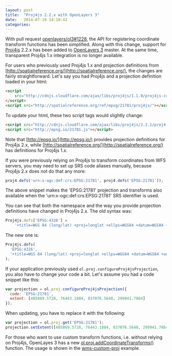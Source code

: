 ```yaml
---
layout: post
title:  "Proj4js 2.2.x with OpenLayers 3"
date:   2014-07-10 14:10:42
categories:
---
```


With pull request [openlayers/ol3#1228](https://github.com/openlayers/ol3/pull/1228), the API for registering coordinate transform functions has been simplified. Along with this change, support for [Proj4js](http://proj4js.org/) 2.2.x has been added to [OpenLayers 3](http://ol3js.org/) master. At the same time, transparent Proj4js 1.x integration is no longer available.

For users who previously used Proj4js 1.x and projection definitions from [http://spatialreference.org/](http://spatialreference.org/), the changes are fairly straightforward. Let's say you had Proj4js and a projection definition loaded in your html:

```html
<script
    src="http://cdnjs.cloudflare.com/ajax/libs/proj4js/1.1.0/proj4js-compressed.js">
</script>
<script src="http://spatialreference.org/ref/epsg/21781/proj4js/"></script>
```

To update your html, these two script tags would slightly change:

```html
<script src="http://cdnjs.cloudflare.com/ajax/libs/proj4js/2.2.1/proj4.js"></script>
<script src="http://epsg.io/21781.js"></script>
```

Note that [http://epsg.io/](http://epsg.io/) provides projection definitions for Proj4js 2.x, while [http://spatialreference.org/](http://spatialreference.org/) has definitions for Proj4js 1.x.

If you were previously relying on Proj4js to transform coordinates from WFS servers, you may need to set up SRS code aliases manually, because Proj4js 2.x does not do that any more:

```js
proj4.defs('urn:x-ogc:def:crs:EPSG:21781', proj4.defs('EPSG:21781'));
```

The above snippet makes the 'EPSG:21781' projection and transforms also available when the 'urn:x-ogc:def:crs:EPSG:21781' SRS identifier is used.

You can see that both the namespace and the way you provide projection definitions have changed in Proj4js 2.x. The old syntax was:

```js
Proj4js.defs['EPSG:4326'] =
    '+title=WGS 84 (long/lat) +proj=longlat +ellps=WGS84 +datum=WGS84 +units=degrees';
```

The new one is:

```js
Proj4js.defs(
  'EPSG:4326',
  '+title=WGS 84 (long/lat) +proj=longlat +ellps=WGS84 +datum=WGS84 +units=degrees'
);
```

If your application previously used `ol.proj.configureProj4jsProjection`, you also have to change your code a bit. Let's assume you had a code snippet like this:

```js
var projection = ol.proj.configureProj4jsProjection({
  code: 'EPSG:21781',
  extent: [485869.5728, 76443.1884, 837076.5648, 299941.7864]
});
```

When updating, you have to replace it with the following:

```js
var projection = ol.proj.get('EPSG:21781');
projection.setExtent([485869.5728, 76443.1884, 837076.5648, 299941.7864]);
```

For those who want to use custom transform functions, i.e. without relying on Proj4js, OpenLayes 3 has a new [ol.proj.addCoordinateTransforms()](http://ol3js.org/en/master/apidoc/ol.proj.html#addCoordinateTransforms) function. The usage is shown in the [wms-custom-proj](https://github.com/openlayers/ol3/blob/v3.0.0-gamma.2/examples/wms-custom-proj.js#L30-L42) example.

